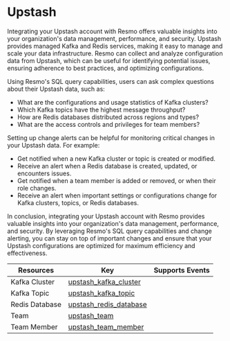 Upstash
=======
Integrating your Upstash account with Resmo offers valuable insights into your organization's data management, performance, and security. Upstash provides managed Kafka and Redis services, making it easy to manage and scale your data infrastructure. Resmo can collect and analyze configuration data from Upstash, which can be useful for identifying potential issues, ensuring adherence to best practices, and optimizing configurations.

Using Resmo's SQL query capabilities, users can ask complex questions about their Upstash data, such as:

* What are the configurations and usage statistics of Kafka clusters?
* Which Kafka topics have the highest message throughput?
* How are Redis databases distributed across regions and types?
* What are the access controls and privileges for team members?

Setting up change alerts can be helpful for monitoring critical changes in your Upstash data. For example:

* Get notified when a new Kafka cluster or topic is created or modified.
* Receive an alert when a Redis database is created, updated, or encounters issues.
* Get notified when a team member is added or removed, or when their role changes.
* Receive an alert when important settings or configurations change for Kafka clusters, topics, or Redis databases.

In conclusion, integrating your Upstash account with Resmo provides valuable insights into your organization's data management, performance, and security. By leveraging Resmo's SQL query capabilities and change alerting, you can stay on top of important changes and ensure that your Upstash configurations are optimized for maximum efficiency and effectiveness.

| **Resources**  | **Key**                                                 | **Supports Events** |
| -------------- | ------------------------------------------------------- | ------------------- |
| Kafka Cluster  | [upstash\_kafka\_cluster](upstash\_kafka\_cluster.md)   |                     |
| Kafka Topic    | [upstash\_kafka\_topic](upstash\_kafka\_topic.md)       |                     |
| Redis Database | [upstash\_redis\_database](upstash\_redis\_database.md) |                     |
| Team           | [upstash\_team](upstash\_team.md)                       |                     |
| Team Member    | [upstash\_team\_member](upstash\_team\_member.md)       |                     |

